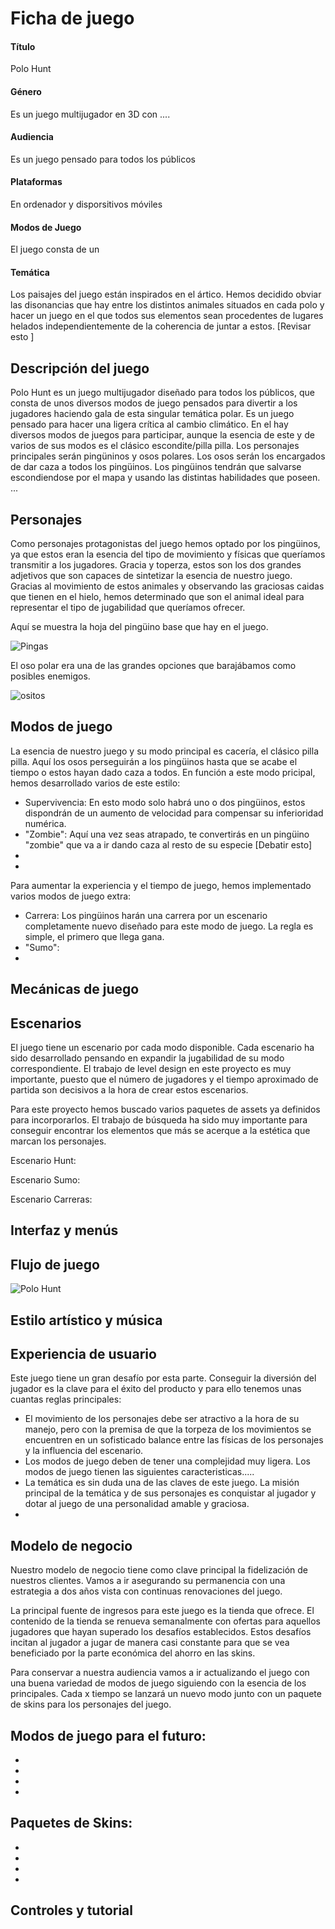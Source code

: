 # Ficha de juego


#### Título  
Polo Hunt 
#### Género 
Es un juego multijugador en 3D con ....
#### Audiencia
Es un juego pensado para todos los públicos
#### Plataformas
En ordenador y disporsitivos móviles
#### Modos de Juego
El juego consta de un
#### Temática
Los paisajes del juego están inspirados en el ártico. 
Hemos decidido obviar las disonancias que hay entre los distintos animales situados en cada polo y hacer un juego en el que todos sus elementos sean procedentes de lugares helados independientemente de la coherencia de juntar a estos.
[Revisar esto ]
## Descripción del juego
Polo Hunt es un juego multijugador diseñado para todos los públicos, que consta de unos diversos modos de juego pensados para divertir a los jugadores haciendo gala de esta singular temática polar.
Es un juego pensado para hacer una ligera crítica al cambio climático. En el hay diversos modos de juegos para participar, aunque la esencia de este y de varios de sus modos es el clásico escondite/pilla pilla.
Los personajes principales serán pingüninos y osos polares. Los osos serán los encargados de dar caza a todos los pingüinos. Los pingüinos tendrán que salvarse escondiendose por el mapa y usando las distintas habilidades que poseen.
...


## Personajes
Como personajes protagonistas del juego hemos optado por los pingüinos, ya que estos eran la esencia del tipo de movimiento y físicas que queríamos transmitir a los jugadores. Gracia y toperza, estos son los dos grandes adjetivos que son capaces de sintetizar la esencia de nuestro juego.
Gracias al movimiento de estos animales y observando las graciosas caidas que tienen en el hielo, hemos determinado que son el animal ideal para representar el tipo de jugabilidad que queríamos ofrecer. 

Aquí se muestra la hoja del pingüino base que hay en el juego.

![Pingas](https://user-images.githubusercontent.com/55508821/101229277-b76ce880-369f-11eb-8cf7-dd9dc3491c90.jpeg)

El oso polar era una de las grandes opciones que barajábamos como posibles enemigos. 

![ositos](https://user-images.githubusercontent.com/55508821/101229282-c05dba00-369f-11eb-99f0-5ebefa601b05.jpeg)


## Modos de juego
La esencia de nuestro juego y su modo principal es cacería, el clásico pilla pilla. Aquí los osos perseguirán a los pingüinos hasta que se acabe el tiempo o estos hayan dado caza a todos.
En función a este modo pricipal, hemos desarrollado varios de este estilo:
- Supervivencia: En esto modo solo habrá uno o dos pingüinos, estos dispondrán de un aumento de velocidad para compensar su inferioridad numérica.
- "Zombie": Aquí una vez seas atrapado, te convertirás en un pingüino "zombie" que va a ir dando caza al resto de su especie [Debatir esto]
- 
-


Para aumentar la experiencia y el tiempo de juego, hemos implementado varios modos de juego extra:
- Carrera: Los pingüinos harán una carrera por un escenario completamente nuevo diseñado para este modo de juego. La regla es simple, el primero que llega gana. 
- "Sumo":
-




## Mecánicas de juego

## Escenarios 

El juego tiene un escenario por cada modo disponible. Cada escenario ha sido desarrollado pensando en expandir la jugabilidad de su modo correspondiente. El trabajo de level design en este proyecto es muy importante, puesto que el número de jugadores y el tiempo aproximado de partida son decisivos a la hora de crear estos escenarios.

Para este proyecto hemos buscado varios paquetes de assets ya definidos para incorporarlos. El trabajo de búsqueda ha sido muy importante para conseguir encontrar los elementos que más se acerque a la estética que marcan los personajes.


Escenario Hunt:

Escenario Sumo:

Escenario Carreras:



## Interfaz y menús



## Flujo de juego
![Polo Hunt](https://user-images.githubusercontent.com/55508821/102117538-bf1a5300-3e3e-11eb-9beb-900352a75d7b.png)



## Estilo artístico y música


## Experiencia de usuario

Este juego tiene un gran desafío por esta parte. Conseguir la diversión del jugador es la clave para el éxito del producto y para ello tenemos unas cuantas reglas principales:
- El movimiento de los personajes debe ser atractivo a la hora de su manejo, pero con la premisa de que la torpeza de los movimientos se encuentren en un sofisticado balance entre las físicas de los personajes y la influencia del escenario. 
- Los modos de juego deben de tener una complejidad muy ligera. Los modos de juego tienen las siguientes caracteristicas.....
- La temática es sin duda una de las claves de este juego. La misión principal de la temática y de sus personajes es conquistar al jugador y dotar al juego de una personalidad amable y graciosa. 
-


## Modelo de negocio
Nuestro modelo de negocio tiene como clave principal la fidelización de nuestros clientes. Vamos a ir asegurando su permanencia con una estrategia a dos años vista con continuas renovaciones del juego.

La principal fuente de ingresos para este juego es la tienda que ofrece. El contenido de la tienda se renueva semanalmente con ofertas para aquellos jugadores que hayan superado los desafíos establecidos. Estos desafíos incitan al jugador a jugar de manera casi constante para que se vea beneficiado por la parte económica del ahorro en las skins.


Para conservar a nuestra audiencia vamos a ir actualizando el juego con una buena variedad de modos de juego siguiendo con la esencia de los principales. Cada x tiempo se lanzará un nuevo modo junto con un paquete de skins para los personajes del juego.

Modos de juego para el futuro:
-
-
-
-
-

Paquetes de Skins:
-
-
-
-
-


## Controles y tutorial


